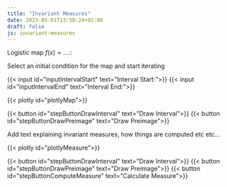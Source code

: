 ```yaml
---
title: "Invariant Measures"
date: 2023-05-01T13:50:24+02:00
draft: false
js: invariant-measures
---
```


Logistic map $f(x) = ....$:


Select an initial condition for the map and start iterating


{{< input id="inputIntervalStart" text="Interval Start:">}}
{{< input id="inputIntervalEnd" text="Interval End:">}}


{{< plotly id="plotlyMap">}}

{{< button id="stepButtonDrawInterval" text="Draw Interval">}}
{{< button id="stepButtonDrawPreimage" text="Draw Preimage">}}


Add text explaining invariant measures, how things are computed etc etc...


{{< plotly id="plotlyMeasure">}}

{{< button id="stepButtonDrawInterval" text="Draw Interval">}}
{{< button id="stepButtonDrawPreimage" text="Draw Preimage">}}
{{< button id="stepButtonComputeMeasure" text="Calculate Measure">}}